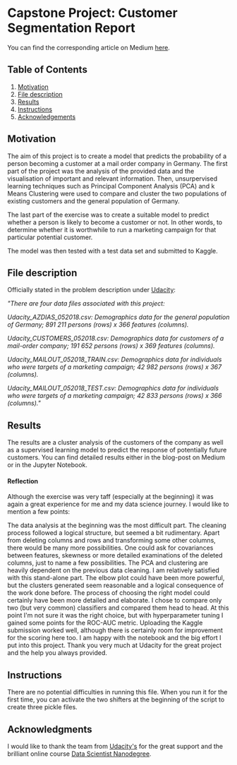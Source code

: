 # Capstone Project: Customer Segmentation Report

You can find the corresponding article on Medium [here](https://medium.com/@jonas_theiler/capstone-project-customer-segmentation-report-74d094de5ff6).

## Table of Contents

1. [Motivation](#motivation)
2. [File description](#file)
3. [Results](#results)
4. [Instructions](#instructions)
5. [Acknowledgements](#acknowledgements)

## Motivation <a name="motivation"></a>

The aim of this project is to create a model that predicts the probability of a person becoming a customer at a mail 
order company in Germany. The first part of the project was the analysis of the provided data and the visualisation of 
important and relevant information. Then, unsurpervised learning techniques such as Principal Component Analysis (PCA) 
and k Means Clustering were used to compare and cluster the two populations of existing customers and the general 
population of Germany.

The last part of the exercise was to create a suitable model to predict whether a person is likely to become a customer 
or not. In other words, to determine whether it is worthwhile to run a marketing campaign for that particular potential 
customer.

The model was then tested with a test data set and submitted to Kaggle.


## File description <a name="file"></a>

Officially stated in the problem description under [Udacity](https://www.udacity.com/):

*"There are four data files associated with this project:*

*Udacity_AZDIAS_052018.csv: Demographics data for the general population of Germany; 891 211 persons (rows) x 366 features (columns).*

*Udacity_CUSTOMERS_052018.csv: Demographics data for customers of a mail-order company; 191 652 persons (rows) x 369 features (columns).*

*Udacity_MAILOUT_052018_TRAIN.csv: Demographics data for individuals who were targets of a marketing campaign; 42 982 persons (rows) x 367 (columns).*

*Udacity_MAILOUT_052018_TEST.csv: Demographics data for individuals who were targets of a marketing campaign; 42 833 persons (rows) x 366 (columns)."*


## Results <a name="results"></a>

The results are a cluster analysis of the customers of the company as well as a supervised learning model to predict 
the response of potentially future customers. You can find detailed results either in the blog-post on Medium or in the
Jupyter Notebook.



#### Reflection

Although the exercise was very taff (especially at the beginning) it was again a great experience for me and my data 
science journey. I would like to mention a few points:

The data analysis at the beginning was the most difficult part. The cleaning process followed a logical structure, but 
seemed a bit rudimentary. Apart from deleting columns and rows and transforming some other columns, there would be many 
more possibilities. One could ask for covariances between features, skewness or more detailed examinations of the 
deleted columns, just to name a few possibilities.
The PCA and clustering are heavily dependent on the previous data cleaning. I am relatively satisfied with this 
stand-alone part. The elbow plot could have been more powerful, but the clusters generated seem reasonable and a logical 
consequence of the work done before.
The process of choosing the right model could certainly have been more detailed and elaborate. I chose to compare only 
two (but very common) classifiers and compared them head to head. At this point I'm not sure it was the right choice, 
but with hyperparameter tuning I gained some points for the ROC-AUC metric. Uploading the Kaggle submission worked well, 
although there is certainly room for improvement for the scoring here too.
I am happy with the notebook and the big effort I put into this project. Thank you very much at Udacity for the great 
project and the help you always provided.

## Instructions <a name="instructions"></a>

There are no potential difficulties in running this file. When you run it for the first time, you can activate the two 
shifters at the beginning of the script to create three pickle files.


## Acknowledgments <a name="acknowledgments"></a>

I would like to thank the team from [Udacity's](https://www.udacity.com/) for the great support and the brilliant online 
course [Data Scientist Nanodegree](https://www.udacity.com/course/data-scientist-nanodegree--nd025).
